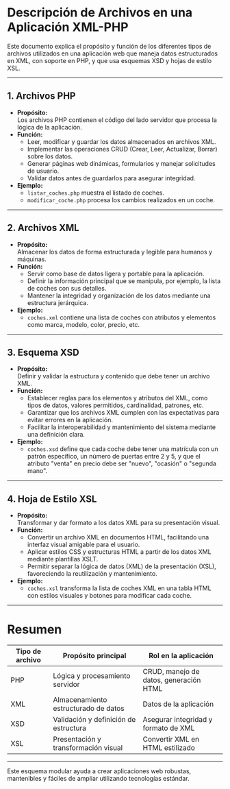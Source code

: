 # Descripción de Archivos en una Aplicación XML-PHP

Este documento explica el propósito y función de los diferentes tipos de archivos utilizados en una aplicación web que maneja datos estructurados en XML, con soporte en PHP, y que usa esquemas XSD y hojas de estilo XSL.

---

## 1. Archivos PHP

- **Propósito:**  
  Los archivos PHP contienen el código del lado servidor que procesa la lógica de la aplicación.  
- **Función:**  
  - Leer, modificar y guardar los datos almacenados en archivos XML.  
  - Implementar las operaciones CRUD (Crear, Leer, Actualizar, Borrar) sobre los datos.  
  - Generar páginas web dinámicas, formularios y manejar solicitudes de usuario.  
  - Validar datos antes de guardarlos para asegurar integridad.  
- **Ejemplo:**  
  - `listar_coches.php` muestra el listado de coches.  
  - `modificar_coche.php` procesa los cambios realizados en un coche.  

---

## 2. Archivos XML

- **Propósito:**  
  Almacenar los datos de forma estructurada y legible para humanos y máquinas.  
- **Función:**  
  - Servir como base de datos ligera y portable para la aplicación.  
  - Definir la información principal que se manipula, por ejemplo, la lista de coches con sus detalles.  
  - Mantener la integridad y organización de los datos mediante una estructura jerárquica.  
- **Ejemplo:**  
  - `coches.xml` contiene una lista de coches con atributos y elementos como marca, modelo, color, precio, etc.

---

## 3. Esquema XSD

- **Propósito:**  
  Definir y validar la estructura y contenido que debe tener un archivo XML.  
- **Función:**  
  - Establecer reglas para los elementos y atributos del XML, como tipos de datos, valores permitidos, cardinalidad, patrones, etc.  
  - Garantizar que los archivos XML cumplen con las expectativas para evitar errores en la aplicación.  
  - Facilitar la interoperabilidad y mantenimiento del sistema mediante una definición clara.  
- **Ejemplo:**  
  - `coches.xsd` define que cada coche debe tener una matrícula con un patrón específico, un número de puertas entre 2 y 5, y que el atributo "venta" en precio debe ser "nuevo", "ocasión" o "segunda mano".

---

## 4. Hoja de Estilo XSL

- **Propósito:**  
  Transformar y dar formato a los datos XML para su presentación visual.  
- **Función:**  
  - Convertir un archivo XML en documentos HTML, facilitando una interfaz visual amigable para el usuario.  
  - Aplicar estilos CSS y estructuras HTML a partir de los datos XML mediante plantillas XSLT.  
  - Permitir separar la lógica de datos (XML) de la presentación (XSL), favoreciendo la reutilización y mantenimiento.  
- **Ejemplo:**  
  - `coches.xsl` transforma la lista de coches XML en una tabla HTML con estilos visuales y botones para modificar cada coche.

---

# Resumen

| Tipo de archivo | Propósito principal                    | Rol en la aplicación                       |
|-----------------|-------------------------------------|--------------------------------------------|
| PHP             | Lógica y procesamiento servidor     | CRUD, manejo de datos, generación HTML     |
| XML             | Almacenamiento estructurado de datos| Datos de la aplicación                       |
| XSD             | Validación y definición de estructura| Asegurar integridad y formato de XML       |
| XSL             | Presentación y transformación visual | Convertir XML en HTML estilizado           |

---

Este esquema modular ayuda a crear aplicaciones web robustas, mantenibles y fáciles de ampliar utilizando tecnologías estándar.

